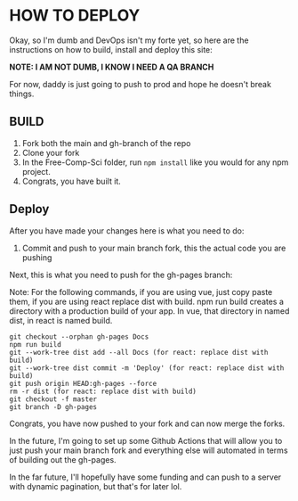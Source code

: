# HOW TO DEPLOY

Okay, so I'm dumb and DevOps isn't my forte yet, so here are the instructions on how to build, install and deploy this site:

**NOTE: I AM NOT DUMB, I KNOW I NEED A QA BRANCH**

For now, daddy is just going to push to prod and hope he doesn't break things.

## BUILD

1. Fork both the main and gh-branch of the repo
2. Clone your fork
3. In the Free-Comp-Sci folder, run `npm install` like you would for any npm project.
4. Congrats, you have built it.

## Deploy

After you have made your changes here is what you need to do:

1. Commit and push to your main branch fork, this the actual code you are pushing

Next, this is what you need to push for the gh-pages branch:

Note: For the following commands, if you are using vue, just copy paste them, if you are using react replace dist with build.
npm run build creates a directory with a production build of your app. In vue, that directory in named dist, in react is named build.

    git checkout --orphan gh-pages Docs
    npm run build
    git --work-tree dist add --all Docs (for react: replace dist with build)
    git --work-tree dist commit -m 'Deploy' (for react: replace dist with build)
    git push origin HEAD:gh-pages --force
    rm -r dist (for react: replace dist with build)
    git checkout -f master
    git branch -D gh-pages

Congrats, you have now pushed to your fork and can now merge the forks.

In the future, I'm going to set up some Github Actions that will allow you to just push your main branch fork and everything else will automated in terms of building out the gh-pages.

In the far future, I'll hopefully have some funding and can push to a server with dynamic pagination, but that's for later lol.
